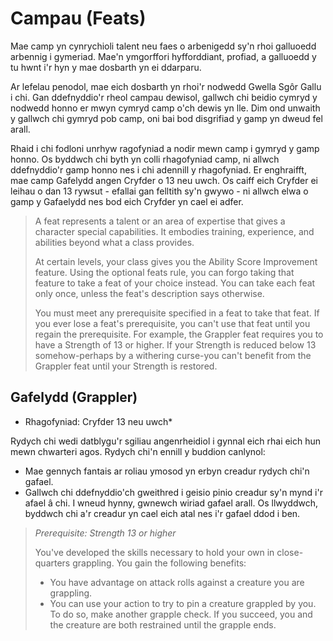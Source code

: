 # Campau (Feats)

Mae camp yn cynrychioli talent neu faes o arbenigedd sy'n rhoi galluoedd arbennig i gymeriad. Mae'n ymgorffori hyfforddiant, profiad, a galluoedd y tu hwnt i'r hyn y mae dosbarth yn ei ddarparu.

Ar lefelau penodol, mae eich dosbarth yn rhoi'r nodwedd Gwella Sgôr Gallu i chi. Gan ddefnyddio'r rheol campau dewisol, gallwch chi beidio cymryd y nodwedd honno er mwyn cymryd camp o'ch dewis yn lle. Dim ond unwaith y gallwch chi gymryd pob camp, oni bai bod disgrifiad y gamp yn dweud fel arall.

Rhaid i chi fodloni unrhyw ragofyniad a nodir mewn camp i gymryd y gamp honno. Os byddwch chi byth yn colli rhagofyniad camp, ni allwch ddefnyddio'r gamp honno nes i chi adennill y rhagofyniad. Er enghraifft, mae camp Gafelydd angen Cryfder o 13 neu uwch. Os caiff eich Cryfder ei leihau o dan 13 rywsut - efallai gan felltith sy'n gwywo - ni allwch elwa o gamp y Gafaelydd nes bod eich Cryfder yn cael ei adfer.

>  A feat represents a talent or an area of expertise that gives a character special capabilities. It embodies training, experience, and abilities beyond what a class provides.
>  
>  At certain levels, your class gives you the Ability Score Improvement feature. Using the optional feats rule, you can forgo taking that feature to take a feat of your choice instead. You can take each feat only once, unless the feat's description says otherwise.
>  
>  You must meet any prerequisite specified in a feat to take that feat. If you ever lose a feat's prerequisite, you can't use that feat until you regain the prerequisite. For example, the Grappler feat requires you to have a Strength of 13 or higher. If your Strength is reduced below 13 somehow-perhaps by a withering curse-you can't benefit from the Grappler feat until your Strength is restored.

## Gafelydd (Grappler)

* Rhagofyniad: Cryfder 13 neu uwch*

Rydych chi wedi datblygu'r sgiliau angenrheidiol i gynnal eich rhai eich hun mewn chwarteri agos. Rydych chi'n ennill y buddion canlynol:

- Mae gennych fantais ar roliau ymosod yn erbyn creadur rydych chi'n gafael.
- Gallwch chi ddefnyddio'ch gweithred i geisio pinio creadur sy'n mynd i'r afael â chi. I wneud hynny, gwnewch wiriad gafael arall. Os llwyddwch, byddwch chi a'r creadur yn cael eich atal nes i'r gafael ddod i ben.

>  *Prerequisite: Strength 13 or higher*
>  
>  You've developed the skills necessary to hold your own in close-quarters grappling. You gain the following benefits:
>  
>  - You have advantage on attack rolls against a creature you are grappling.
>  - You can use your action to try to pin a creature grappled by you. To do so, make another grapple check. If you succeed, you and the creature are both restrained until the grapple ends.